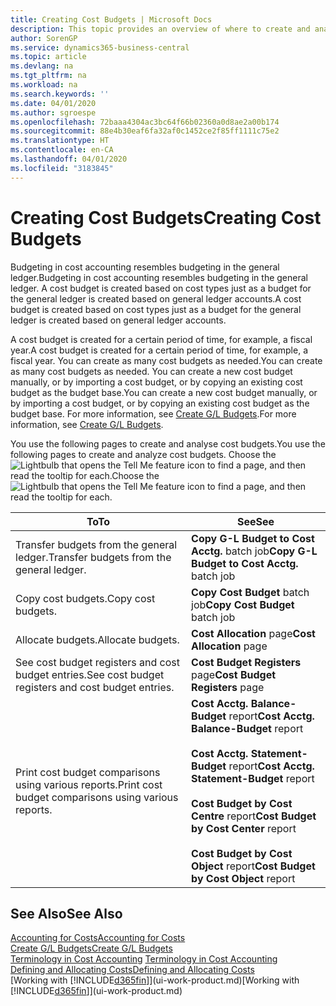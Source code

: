 ```yaml
---
title: Creating Cost Budgets | Microsoft Docs
description: This topic provides an overview of where to create and analyse cost budgets.
author: SorenGP
ms.service: dynamics365-business-central
ms.topic: article
ms.devlang: na
ms.tgt_pltfrm: na
ms.workload: na
ms.search.keywords: ''
ms.date: 04/01/2020
ms.author: sgroespe
ms.openlocfilehash: 72baaa4304ac3bc64f66b02360a0d8ae2a00b174
ms.sourcegitcommit: 88e4b30eaf6fa32af0c1452ce2f85ff1111c75e2
ms.translationtype: HT
ms.contentlocale: en-CA
ms.lasthandoff: 04/01/2020
ms.locfileid: "3183845"
---
```

# <a name="creating-cost-budgets"></a><span data-ttu-id="44cfc-103">Creating Cost Budgets</span><span class="sxs-lookup"><span data-stu-id="44cfc-103">Creating Cost Budgets</span></span>
<span data-ttu-id="44cfc-104">Budgeting in cost accounting resembles budgeting in the general ledger.</span><span class="sxs-lookup"><span data-stu-id="44cfc-104">Budgeting in cost accounting resembles budgeting in the general ledger.</span></span> <span data-ttu-id="44cfc-105">A cost budget is created based on cost types just as a budget for the general ledger is created based on general ledger accounts.</span><span class="sxs-lookup"><span data-stu-id="44cfc-105">A cost budget is created based on cost types just as a budget for the general ledger is created based on general ledger accounts.</span></span>  

<span data-ttu-id="44cfc-106">A cost budget is created for a certain period of time, for example, a fiscal year.</span><span class="sxs-lookup"><span data-stu-id="44cfc-106">A cost budget is created for a certain period of time, for example, a fiscal year.</span></span> <span data-ttu-id="44cfc-107">You can create as many cost budgets as needed.</span><span class="sxs-lookup"><span data-stu-id="44cfc-107">You can create as many cost budgets as needed.</span></span> <span data-ttu-id="44cfc-108">You can create a new cost budget manually, or by importing a cost budget, or by copying an existing cost budget as the budget base.</span><span class="sxs-lookup"><span data-stu-id="44cfc-108">You can create a new cost budget manually, or by importing a cost budget, or by copying an existing cost budget as the budget base.</span></span> <span data-ttu-id="44cfc-109">For more information, see [Create G/L Budgets](finance-how-create-budgets.md).</span><span class="sxs-lookup"><span data-stu-id="44cfc-109">For more information, see [Create G/L Budgets](finance-how-create-budgets.md).</span></span>

<span data-ttu-id="44cfc-110">You use the following pages to create and analyse cost budgets.</span><span class="sxs-lookup"><span data-stu-id="44cfc-110">You use the following pages to create and analyze cost budgets.</span></span> <span data-ttu-id="44cfc-111">Choose the ![Lightbulb that opens the Tell Me feature](media/ui-search/search_small.png "Tell me what you want to do") icon to find a page, and then read the tooltip for each.</span><span class="sxs-lookup"><span data-stu-id="44cfc-111">Choose the ![Lightbulb that opens the Tell Me feature](media/ui-search/search_small.png "Tell me what you want to do") icon to find a page, and then read the tooltip for each.</span></span>

|<span data-ttu-id="44cfc-112">To</span><span class="sxs-lookup"><span data-stu-id="44cfc-112">To</span></span>|<span data-ttu-id="44cfc-113">See</span><span class="sxs-lookup"><span data-stu-id="44cfc-113">See</span></span>|  
|--------|---------|  
|<span data-ttu-id="44cfc-114">Transfer budgets from the general ledger.</span><span class="sxs-lookup"><span data-stu-id="44cfc-114">Transfer budgets from the general ledger.</span></span>|<span data-ttu-id="44cfc-115">**Copy G-L Budget to Cost Acctg.** batch job</span><span class="sxs-lookup"><span data-stu-id="44cfc-115">**Copy G-L Budget to Cost Acctg.** batch job</span></span>|  
|<span data-ttu-id="44cfc-116">Copy cost budgets.</span><span class="sxs-lookup"><span data-stu-id="44cfc-116">Copy cost budgets.</span></span>|<span data-ttu-id="44cfc-117">**Copy Cost Budget** batch job</span><span class="sxs-lookup"><span data-stu-id="44cfc-117">**Copy Cost Budget** batch job</span></span>|  
|<span data-ttu-id="44cfc-118">Allocate budgets.</span><span class="sxs-lookup"><span data-stu-id="44cfc-118">Allocate budgets.</span></span>|<span data-ttu-id="44cfc-119">**Cost Allocation** page</span><span class="sxs-lookup"><span data-stu-id="44cfc-119">**Cost Allocation** page</span></span>|  
|<span data-ttu-id="44cfc-120">See cost budget registers and cost budget entries.</span><span class="sxs-lookup"><span data-stu-id="44cfc-120">See cost budget registers and cost budget entries.</span></span>|<span data-ttu-id="44cfc-121">**Cost Budget Registers** page</span><span class="sxs-lookup"><span data-stu-id="44cfc-121">**Cost Budget Registers** page</span></span>|  
|<span data-ttu-id="44cfc-122">Print cost budget comparisons using various reports.</span><span class="sxs-lookup"><span data-stu-id="44cfc-122">Print cost budget comparisons using various reports.</span></span>|<span data-ttu-id="44cfc-123">**Cost Acctg. Balance-Budget** report</span><span class="sxs-lookup"><span data-stu-id="44cfc-123">**Cost Acctg. Balance-Budget** report</span></span><br /><br /> <span data-ttu-id="44cfc-124">**Cost Acctg. Statement-Budget** report</span><span class="sxs-lookup"><span data-stu-id="44cfc-124">**Cost Acctg. Statement-Budget** report</span></span><br /><br /> <span data-ttu-id="44cfc-125">**Cost Budget by Cost Centre** report</span><span class="sxs-lookup"><span data-stu-id="44cfc-125">**Cost Budget by Cost Center** report</span></span><br /><br /> <span data-ttu-id="44cfc-126">**Cost Budget by Cost Object** report</span><span class="sxs-lookup"><span data-stu-id="44cfc-126">**Cost Budget by Cost Object** report</span></span>|  

## <a name="see-also"></a><span data-ttu-id="44cfc-127">See Also</span><span class="sxs-lookup"><span data-stu-id="44cfc-127">See Also</span></span>  
[<span data-ttu-id="44cfc-128">Accounting for Costs</span><span class="sxs-lookup"><span data-stu-id="44cfc-128">Accounting for Costs</span></span>](finance-manage-cost-accounting.md)  
[<span data-ttu-id="44cfc-129">Create G/L Budgets</span><span class="sxs-lookup"><span data-stu-id="44cfc-129">Create G/L Budgets</span></span>](finance-how-create-budgets.md)  
<span data-ttu-id="44cfc-130">[Terminology in Cost Accounting](finance-terminology-in-cost-accounting.md) </span><span class="sxs-lookup"><span data-stu-id="44cfc-130">[Terminology in Cost Accounting](finance-terminology-in-cost-accounting.md) </span></span>  
[<span data-ttu-id="44cfc-131">Defining and Allocating Costs</span><span class="sxs-lookup"><span data-stu-id="44cfc-131">Defining and Allocating Costs</span></span>](finance-define-and-allocate-costs.md)  
<span data-ttu-id="44cfc-132">[Working with [!INCLUDE[d365fin](includes/d365fin_md.md)]](ui-work-product.md)</span><span class="sxs-lookup"><span data-stu-id="44cfc-132">[Working with [!INCLUDE[d365fin](includes/d365fin_md.md)]](ui-work-product.md)</span></span>
